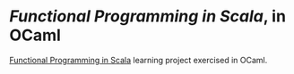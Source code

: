 # *Functional Programming in Scala*, in OCaml

[Functional Programming in Scala](http://www.manning.com/bjarnason/) learning project exercised in OCaml.
